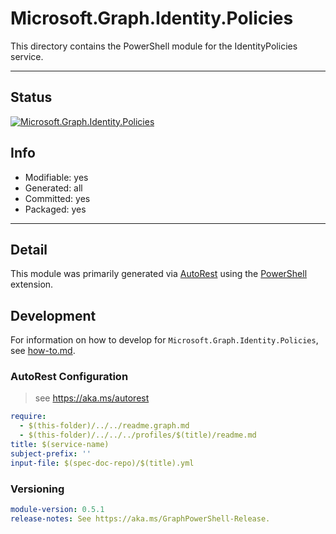 <!-- region Generated -->
# Microsoft.Graph.Identity.Policies
This directory contains the PowerShell module for the IdentityPolicies service.

---
## Status
[![Microsoft.Graph.Identity.Policies](https://img.shields.io/powershellgallery/v/Microsoft.Graph.Identity.Policies.svg?style=flat-square&label=Microsoft.Graph.Identity.Policies "Microsoft.Graph.Identity.Policies")](https://www.powershellgallery.com/packages/Microsoft.Graph.Identity.Policies/)

## Info
- Modifiable: yes
- Generated: all
- Committed: yes
- Packaged: yes

---
## Detail
This module was primarily generated via [AutoRest](https://github.com/Azure/autorest) using the [PowerShell](https://github.com/Azure/autorest.powershell) extension.

## Development
For information on how to develop for `Microsoft.Graph.Identity.Policies`, see [how-to.md](how-to.md).
<!-- endregion -->

### AutoRest Configuration

> see https://aka.ms/autorest

``` yaml
require:
  - $(this-folder)/../../readme.graph.md
  - $(this-folder)/../../../profiles/$(title)/readme.md
title: $(service-name)
subject-prefix: ''
input-file: $(spec-doc-repo)/$(title).yml
```
### Versioning

``` yaml
module-version: 0.5.1
release-notes: See https://aka.ms/GraphPowerShell-Release.
```
